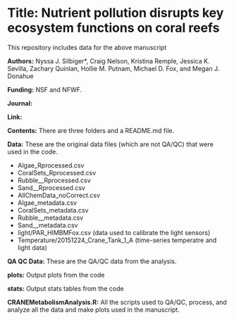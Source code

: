 # Title: Nutrient pollution disrupts key ecosystem functions on coral reefs

This repository includes data  for the above manuscript

**Authors:** Nyssa J. Silbiger*, Craig Nelson, Kristina Remple, Jessica K. Sevilla, Zachary
Quinlan, Hollie M. Putnam, Michael D. Fox, and Megan J. Donahue
 

**Funding:** NSF and NFWF. 
 
**Journal:**  
   
**Link:**  

**Contents:** There are three folders and a README.md file.

**Data:** These are the original data files (which are not QA/QC) that were used in the code.
* Algae_Rprocessed.csv
* CoralSets_Rprocessed.csv
* Rubble__Rprocessed.csv
* Sand__Rprocessed.csv
* AllChemData_noCorrect.csv
* Algae_metadata.csv
* CoralSets_metadata.csv
* Rubble__metadata.csv
* Sand__metadata.csv
* light/PAR_HIMBMFox.csv (data used to calibrate the light sensors)
* Temperature/20151224_Crane_Tank_1_A (time-series temperatre and light data)

**QA QC Data:** These are the QA/QC data from the analysis.  
  

**plots:** Output plots from the code
  
**stats:** Output stats tables from the code

**CRANEMetabolismAnalysis.R:** All the scripts used to QA/QC, process, and analyze all the data and make plots used in the manuscript.
